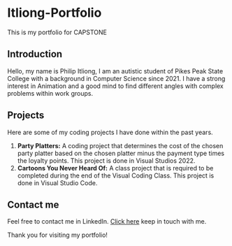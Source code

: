 # Itliong-Portfolio
This is my portfolio for CAPSTONE

## Introduction
Hello, my name is Philip Itliong, I am an autistic student of Pikes Peak State College with a background in Computer Science since 2021. I have a strong interest in Animation and a good mind to find different angles with complex problems within work groups.

## Projects
Here are some of my coding projects I have done within the past years.

1. **Party Platters:** A coding project that determines the cost of the chosen party platter based on the chosen platter minus the payment type times the loyalty points. This project is done in Visual Studios 2022.
2. **Cartoons You Never Heard Of:** A class project that is required to be completed during the end of the Visual Coding Class. This project is done in Visual Studio Code.

## Contact me
Feel free to contact me in LinkedIn. [Click here](https://www.linkedin.com/feed/) keep in touch with me.

Thank you for visiting my portfolio!
